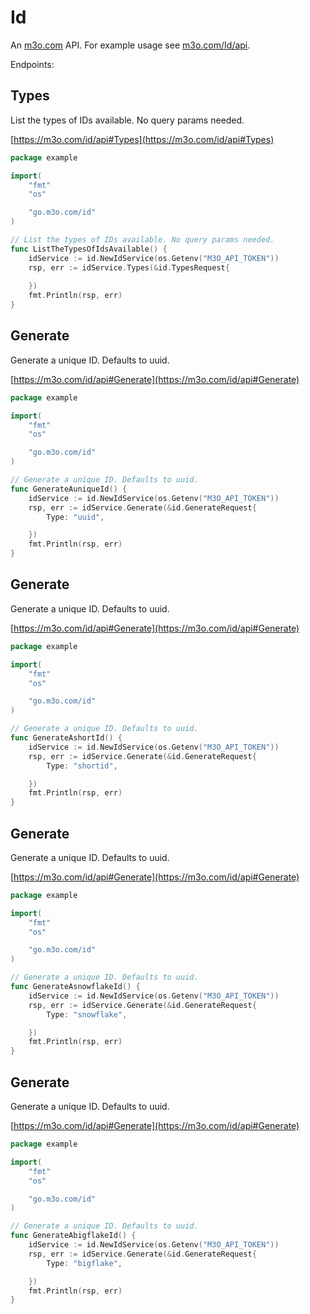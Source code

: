 # Id

An [m3o.com](https://m3o.com) API. For example usage see [m3o.com/Id/api](https://m3o.com/Id/api).

Endpoints:

## Types

List the types of IDs available. No query params needed.


[https://m3o.com/id/api#Types](https://m3o.com/id/api#Types)

```go
package example

import(
	"fmt"
	"os"

	"go.m3o.com/id"
)

// List the types of IDs available. No query params needed.
func ListTheTypesOfIdsAvailable() {
	idService := id.NewIdService(os.Getenv("M3O_API_TOKEN"))
	rsp, err := idService.Types(&id.TypesRequest{
		
	})
	fmt.Println(rsp, err)
}
```
## Generate

Generate a unique ID. Defaults to uuid.


[https://m3o.com/id/api#Generate](https://m3o.com/id/api#Generate)

```go
package example

import(
	"fmt"
	"os"

	"go.m3o.com/id"
)

// Generate a unique ID. Defaults to uuid.
func GenerateAuniqueId() {
	idService := id.NewIdService(os.Getenv("M3O_API_TOKEN"))
	rsp, err := idService.Generate(&id.GenerateRequest{
		Type: "uuid",

	})
	fmt.Println(rsp, err)
}
```
## Generate

Generate a unique ID. Defaults to uuid.


[https://m3o.com/id/api#Generate](https://m3o.com/id/api#Generate)

```go
package example

import(
	"fmt"
	"os"

	"go.m3o.com/id"
)

// Generate a unique ID. Defaults to uuid.
func GenerateAshortId() {
	idService := id.NewIdService(os.Getenv("M3O_API_TOKEN"))
	rsp, err := idService.Generate(&id.GenerateRequest{
		Type: "shortid",

	})
	fmt.Println(rsp, err)
}
```
## Generate

Generate a unique ID. Defaults to uuid.


[https://m3o.com/id/api#Generate](https://m3o.com/id/api#Generate)

```go
package example

import(
	"fmt"
	"os"

	"go.m3o.com/id"
)

// Generate a unique ID. Defaults to uuid.
func GenerateAsnowflakeId() {
	idService := id.NewIdService(os.Getenv("M3O_API_TOKEN"))
	rsp, err := idService.Generate(&id.GenerateRequest{
		Type: "snowflake",

	})
	fmt.Println(rsp, err)
}
```
## Generate

Generate a unique ID. Defaults to uuid.


[https://m3o.com/id/api#Generate](https://m3o.com/id/api#Generate)

```go
package example

import(
	"fmt"
	"os"

	"go.m3o.com/id"
)

// Generate a unique ID. Defaults to uuid.
func GenerateAbigflakeId() {
	idService := id.NewIdService(os.Getenv("M3O_API_TOKEN"))
	rsp, err := idService.Generate(&id.GenerateRequest{
		Type: "bigflake",

	})
	fmt.Println(rsp, err)
}
```
